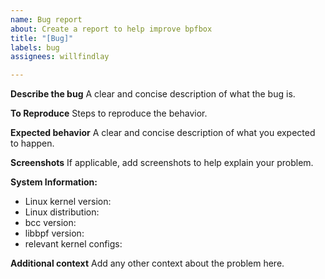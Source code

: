 ```yaml
---
name: Bug report
about: Create a report to help improve bpfbox
title: "[Bug]"
labels: bug
assignees: willfindlay

---
```


**Describe the bug**
A clear and concise description of what the bug is.

**To Reproduce**
Steps to reproduce the behavior.

**Expected behavior**
A clear and concise description of what you expected to happen.

**Screenshots**
If applicable, add screenshots to help explain your problem.

**System Information:**
 - Linux kernel version:
 - Linux distribution:
 - bcc version:
 - libbpf version:
 - relevant kernel configs:

**Additional context**
Add any other context about the problem here.
